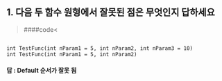## 1. 다음 두 함수 원형에서 잘못된 점은 무엇인지 답하세요
>####code<
<pre><code>
int TestFunc(int nParam1 = 5, int nParam2, int nParam3 = 10)
int TestFunc(int nParam1 = 5, int nParam2)
</code></pre>

#### 답 : Default 순서가 잘못 됨